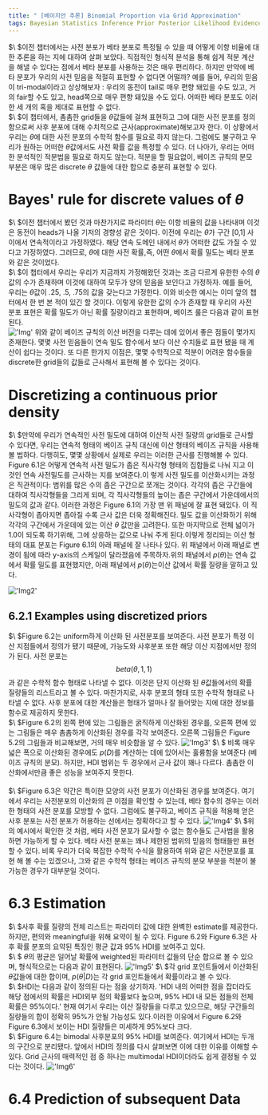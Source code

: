 ```yaml
---
title: " [베이지안 추론] Binomial Proportion via Grid Approximation"
tags: Bayesian Statistics Inference Prior Posterior Likelihood Evidence Grid Approximation
---
```

$\ $이전 챕터에서는 사전 분포가 베타 분포로 특정될 수 있을 때 어떻게 이항 비율에 대한 추론을 하는 지에 대하여 살펴 보았다. 직접적인 형식적 분석을 통해 쉽게 적분 계산을 해낼 수 있다는 점에서 베타 분포를 사용하는 것은 매우 편리하다. 하지만 만약에 베타 분포가 우리의 사전 믿음을 적절히 표현할 수 없다면 어떨까? 예를 들어, 우리의 믿음이 tri-modal이라고 상상해보자 : 우리의 동전이 tail로 매우 편향 돼있을 수도 있고, 거의 fair할 수도 있고, head쪽으로 매우 편향 돼있을 수도 있다. 어떠한 베타 분포도 이러한 세 개의 혹을 제대로 표현할 수 없다.<br>
$\ $이 챕터에서, 촘촘한 grid들을 $\theta$값들에 걸쳐 표현하고 그에 대한 사전 분포를 정의함으로써 사후 분포에 대해 수치적으로 근사(approximate)해보고자 한다. 이 상황에서 우리는 $\theta$에 대한 사전 분포의 수학적 함수를 필요로 하지 않는다. 그럼에도 불구하고 우리가 원하는 어떠한 $\theta$값에서도 사전 확률 값을 특정할 수 있다. 더 나아가, 우리는 어떠한 분석적인 적분법을 필요로 하지도 않는다. 적분을 할 필요없이, 베이즈 규칙의 분모 부분은 매우 많은 discrete $\theta$ 값들에 대한 합으로 충분히 표현할 수 있다.
# Bayes' rule for discrete values of $\theta$
$\ $이전 챕터에서 봤던 것과 마찬가지로 파라미터 $\theta$는 이항 비율의 값을 나타내며 이것은 동전이 heads가 나올 기저의 경향성 같은 것이다. 이전에 우리는 $\theta$가 구간 [0,1] 사이에서 연속적이라고 가정하였다. 해당 연속 도메인 내에서 $\theta$가 어떠한 값도 가질 수 있다고 가정하였다. 그러므로, $\theta$에 대한 사전 확률,즉, 어떤 $\theta$에서 확률 밀도는 베타 분포와 같은 것이었다.<br>
$\ $이 챕터에서 우리는 우리가 지금까지 가정해왔던 것과는 조금 다르게 유한한 수의 $\theta$ 값의 수가 존재하며 이것에 대하여 모두가 양의 믿음을 보인다고 가정하자. 예를 들어, 우리는 $\theta$값이 .25, .5, .75의 값을 갖는다고 가정한다. 이와 비슷한 예시는 이미 앞의 챕터에서 한 번 본 적이 있긴 할 것이다. 이렇게 유한한 값의 수가 존재할 때 우리의 사전 분포 표현은 확률 밀도가 아닌 확률 질량이라고 표현하며, 베이즈 룰은 다음과 같이 표현된다. <br>
!['Img'](https://imgur.com/lWKRxEj.png)
위와 같이 베이즈 규칙의 이산 버전을 다루는 데에 있어서 좋은 점들이 몇가지 존재한다. 몇몇 사전 믿음들이 연속 밀도 함수에서 보다 이산 수치들로 표현 됐을 때 계산이 쉽다는 것이다. 또 다른 한가지 이점은, 몇몇 수학적으로 적분이 어려운 함수들을 discrete한 grid들의 값들로 근사해서 표현해 볼 수 있다는 것이다.
# Discretizing a continuous prior density
$\ $만약에 우리가 연속적인 사전 밀도에 대하여 이산적 사전 질량의 grid들로 근사할 수 있다면, 우리는 연속적 형태의 베이즈 규칙 대신에 이산 형태의 베이즈 규칙을 사용해 볼 법하다. 다행히도, 몇몇 상황에서 실제로 우리는 이러한 근사를 진행해볼 수 있다. Figure 6.1은 어떻게 연속적 사전 밀도가 좁은 직사각형 형태의 집합들로 나눠 지고 이것인 연속 사전밀도를 근사하는 지를 보여준다.이 렇게 사전 밀도를 이산화시키는 과정은 직관적이다: 범위를 많은 수의 좁은 구간으로 쪼개는 것이다. 각각의 좁은 구간들에 대하여 직사각형들을 그리게 되며, 각 직사각형들의 높이는 좁은 구간에서 가운데에서의 밀도의 값과 같다. 이러한 과정은 Figure 6.1의 가장 맨 위 패널에 잘 표현 돼있다. 이 직사각형이 좁아지면 좁아질 수록 근사 값은 더욱 정확해진다. 밀도 값을 이산화하기 위해 각각의 구간에서 가운데에 있는 이산 $\theta$ 값만을 고려한다. 또한 마지막으로 전체 넓이가 1.0이 되도록 하기위해, 그에 상응하는 값으로 나눠 주게 된다.이렇게 정리되는 이산 형태의 대표 분포는 Figure 6.1의 아래 패널에 잘 나타나 있다. 위 패널에서 아래 패널로 변경이 됨에 따라 y-axis의 스케일이 달라졌음에 주목하자.위의 패널에서 $p(\theta)$는 연속 값에서 확률 밀도를 표현했지만, 아래 패널에서 $p(\theta)$는이산 값에서 확률 질량을 말하고 있다.<br>

!['Img2'](https://imgur.com/aggo6My.png)
## 6.2.1 Examples using discretized priors
$\ $Figure 6.2는 uniform하게 이산화 된 사전분포를 보여준다. 사전 분포가 특정 이산 지점들에서 정의가 됐기 때문에, 가능도와 사후분포 또한 해당 이산 지점에서만 정의가 된다. 사전 분포는 $$beta(\theta,1,1)$$과 같은 수학적 함수 형태로 나타낼 수 없다. 이것은 단지 이산화 된 $\theta$값들에서의 확률 질량들의 리스트라고 볼 수 있다. 마찬가지로, 사후 분포의 형태 또한 수학적 형태로 나타낼 수 없다. 사후 분포에 대한 계산들은 형태가 얼마나 잘 들어맞는 지에 대한 정보를 함수로 제공하지 못한다.<br>
$\ $Figure 6.2의 왼쪽 편에 있는 그림들은 굵직하게 이산화된 경우를, 오른쪽 편에 있는 그림들은 매우 촘촘하게 이산화된 경우를 각각 보여준다. 오른쪽 그림들은 Figure 5.2의 그림들과 비교해보면, 거의 매우 비슷함을 알 수 있다.
!['Img3'](https://imgur.com/gN1JX1g.png)
$\ $ 비록 매우 넓은 폭으로 이산화된 경우에도 $p(D)$를 계산하는 데에 있어서는 훌륭함을 보여준다 (베이즈 규칙의 분모). 하지만, HDI 범위는 두 경우에서 근사 값이 꽤나 다르다. 촘촘한 이산화에서만큼 좋은 성능을 보여주지 못한다.<br>
<br>
$\ $Figure 6.3은 약간은 특이한 모양의 사전 분포가 이산화된 경우를 보여준다. 여기에서 우리는 사전분포의 이산화의 큰 이점을 확인할 수 있는데, 베타 함수의 경우는 이러한 형태의 사전 분포를 모방할 수 없다. 그럼에도 불구하고, 베이즈 규칙을 적용해 얻은 사후 분포는 사전 분포가 허용하는 선에서는 정확하다고 할 수 있다.
!['Img4'](https://imgur.com/fBTQlJb.png)
$\ $위의 예시에서 확인한 것 처럼, 베타 사전 분포가 묘사할 수 없는 함수들도 근사법을 활용하면 가능하게 할 수 있다. 베타 사전 분포는 꽤나 제한된 범위의 믿음의 형태들만 표현할 수 있다. 비록 우리가 더욱 복잡한 수학적 수식을 활용하여 위와 같은 사전분포를 표현 해 볼 수는 있겠으나, 그와 같은 수학적 형태는 베이즈 규칙의 분모 부분을 적분이 불가능한 경우가 대부분일 것이다.
# 6.3 Estimation
$\ $사후 확률 질량의 전체 리스트는 파라미터 값에 대한 완벽한 estimate를 제공한다. 하지만, 편의와 meaningful을 위해 요약이 될 수 있다. Figure 6.2와 Figure 6.3은 사후 확률 분포의 요약된 특징인 평균 값과 95% HDI를 보여주고 있다. <br>
$\ $ $\theta$의 평균은 일어날 확률에 weighted된 파라미터 값들의 단순 합으로 볼 수 있으며, 형식적으로는 다음과 같이 표현된다.
!['Img5'](https://imgur.com/POSATi4.png)
$\ $각 grid 포인트들에서 이산화된 $\theta$값들에 대한 합이며, $p(\theta|D)$는 각 grid 포인트들에서 확률이라고 볼 수 있다. <br>
$\ $HDI는 다음과 같이 정의된 다는 점을 상기하자. 'HDI 내의 어떠한 점을 잡더라도 해당 점에서의 확률은 HDI외부 점의 확률보다 높으며, 95% HDI 내 모든 점들의 전체 확률은 95%이다.' 현재 여기서 우리는 이산 질량들을 다루고 있으므로, 해당 구간들의 질량들의 합이 정확히 95%가 안될 가능성도 있다.이러한 이유에서 Figure 6.2와 Figure 6.3에서 보이는 HDI 질량들은 미세하게 95%보다 크다. <br>
$\ $Figure 6.4는 bimodal 사후분포의 95% HDI를 보여준다. 여기에서 HDI는 두개의 구간으로 분리됐다. 앞에서 HDI의 정의를 다시 살펴보면 이에 대한 이유를 이해할 수 있다. Grid 근사의 매력적인 점 중 하나는 multimodal HDI이더라도 쉽게 결정될 수 있다는 것이다.
!['Img6'](https://imgur.com/o7VxCf2.png)
# 6.4 Prediction of subsequent Data
